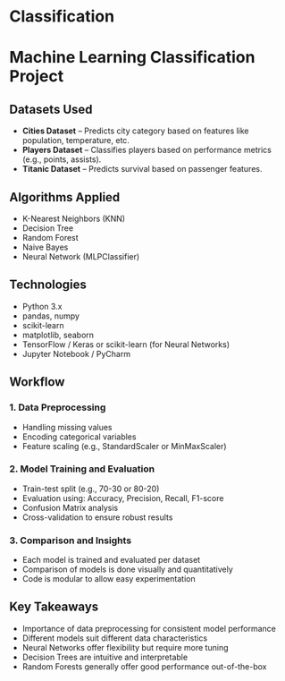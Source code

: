 # Classification

# Machine Learning Classification Project

## Datasets Used
- **Cities Dataset** – Predicts city category based on features like population, temperature, etc.
- **Players Dataset** – Classifies players based on performance metrics (e.g., points, assists).
- **Titanic Dataset** – Predicts survival based on passenger features.

## Algorithms Applied
- K-Nearest Neighbors (KNN)
- Decision Tree
- Random Forest
- Naive Bayes
- Neural Network (MLPClassifier)

## Technologies
- Python 3.x
- pandas, numpy
- scikit-learn
- matplotlib, seaborn
- TensorFlow / Keras or scikit-learn (for Neural Networks)
- Jupyter Notebook / PyCharm

## Workflow

### 1. Data Preprocessing
- Handling missing values
- Encoding categorical variables
- Feature scaling (e.g., StandardScaler or MinMaxScaler)

### 2. Model Training and Evaluation
- Train-test split (e.g., 70-30 or 80-20)
- Evaluation using: Accuracy, Precision, Recall, F1-score
- Confusion Matrix analysis
- Cross-validation to ensure robust results

### 3. Comparison and Insights
- Each model is trained and evaluated per dataset
- Comparison of models is done visually and quantitatively
- Code is modular to allow easy experimentation

## Key Takeaways
- Importance of data preprocessing for consistent model performance
- Different models suit different data characteristics
- Neural Networks offer flexibility but require more tuning
- Decision Trees are intuitive and interpretable
- Random Forests generally offer good performance out-of-the-box

